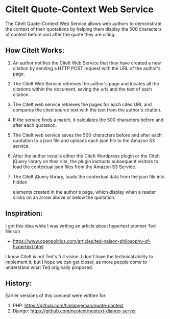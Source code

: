 # CiteIt Quote-Context Web Service

The CiteIt Quote-Context Web Service allows web authors
to demonstrate the context of their quotations by helping them display the
500 characters of context before and after the quote they are citing.

## How CiteIt Works:

1. An author notifies the CiteIt Web Service that they have created a new
citation by sending a HTTP POST request with the URL of the author's page.

1. The CiteIt Web Service retrieves the author's page and locates all the
citations within the document, saving the urls and the text of each citation.

1. The CiteIt web service retrieves the pages for each cited URL and
compares the cited source text with the text from the author's citation.

1. If the service finds a match, it calculates the 500 characters before
and after each quotation.

1. The CiteIt web service saves the 500 characters before and after each
quotation to a json file and uploads each json file to the Amazon S3 service.

1. After the author installs either the CiteIt Wordpress plugin
or the CiteIt jQuery library on their site, the plugin instructs subsequent
visitors to load the contextual json files from the Amazon S3 Service.

1. The CiteIt jQuery library, loads the contextual data from the json file
into hidden <div> elements created in the author's page, which display when
a reader clicks on an arrow above or below the quotation.

## Inspiration:
I got this idea while I was writing an article about hypertext pioneer
Ted Nelson

  * https://www.openpolitics.com/articles/ted-nelson-philosophy-of-hypertext.html

I know CiteIt is not Ted's full vision.  I don't have the technical ability
to implement it; but I hope we can get closer, as more people come
to understand what Ted originally proposed.


## History:
Earlier versions of this concept were written for:
1. PHP: https://github.com/timlangeman/quote-context
1. Django: https://github.com/neotext/neotext-django-server

